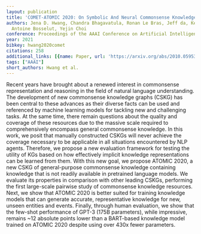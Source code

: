 ```yaml
---
layout: publication
title: 'COMET-ATOMIC 2020: On Symbolic And Neural Commonsense Knowledge Graphs'
authors: Jena D. Hwang, Chandra Bhagavatula, Ronan Le Bras, Jeff da, Keisuke Sakaguchi,
  Antoine Bosselut, Yejin Choi
conference: Proceedings of the AAAI Conference on Artificial Intelligence
year: 2021
bibkey: hwang2020comet
citations: 258
additional_links: [{name: Paper, url: 'https://arxiv.org/abs/2010.05953'}]
tags: ["AAAI"]
short_authors: Hwang et al.
---
```

Recent years have brought about a renewed interest in commonsense
representation and reasoning in the field of natural language understanding.
The development of new commonsense knowledge graphs (CSKG) has been central to
these advances as their diverse facts can be used and referenced by machine
learning models for tackling new and challenging tasks. At the same time, there
remain questions about the quality and coverage of these resources due to the
massive scale required to comprehensively encompass general commonsense
knowledge.
  In this work, we posit that manually constructed CSKGs will never achieve the
coverage necessary to be applicable in all situations encountered by NLP
agents. Therefore, we propose a new evaluation framework for testing the
utility of KGs based on how effectively implicit knowledge representations can
be learned from them.
  With this new goal, we propose ATOMIC 2020, a new CSKG of general-purpose
commonsense knowledge containing knowledge that is not readily available in
pretrained language models. We evaluate its properties in comparison with other
leading CSKGs, performing the first large-scale pairwise study of commonsense
knowledge resources. Next, we show that ATOMIC 2020 is better suited for
training knowledge models that can generate accurate, representative knowledge
for new, unseen entities and events. Finally, through human evaluation, we show
that the few-shot performance of GPT-3 (175B parameters), while impressive,
remains ~12 absolute points lower than a BART-based knowledge model trained on
ATOMIC 2020 despite using over 430x fewer parameters.